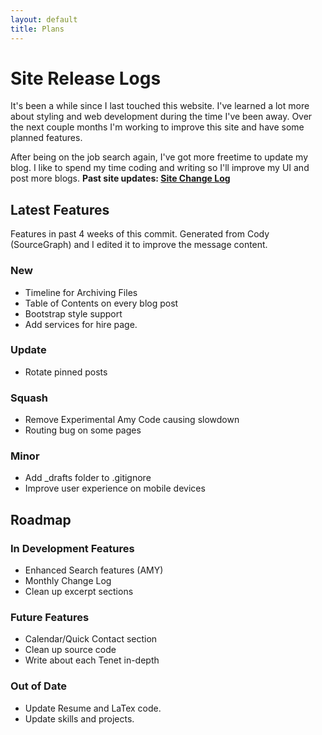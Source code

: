 ```yaml
---
layout: default
title: Plans
---
```

# Site Release Logs
It's been a while since I last touched this website. I've learned a lot more about styling and web development during the time I've been away. Over the next couple months I'm working to improve this site and have some planned features. 

After being on the job search again, I've got more freetime to update my blog. I like to spend my time coding and writing so I'll improve my UI and post more blogs. **Past site updates: [Site Change Log](/archive.html)**

## Latest Features
Features in past 4 weeks of this commit. Generated from Cody (SourceGraph) and I edited it to improve the message content.

### New
- Timeline for Archiving Files 
- Table of Contents on every blog post
- Bootstrap style support
- Add services for hire page.

### Update
- Rotate pinned posts

### Squash
- Remove Experimental Amy Code causing slowdown
- Routing bug on some pages

### Minor
- Add _drafts folder to .gitignore
- Improve user experience on mobile devices

## Roadmap

### In Development Features
- Enhanced Search features (AMY)
- Monthly Change Log
- Clean up excerpt sections

### Future Features
- Calendar/Quick Contact section
- Clean up source code
- Write about each Tenet in-depth

### Out of Date
- Update Resume and LaTex code.
- Update skills and projects.
